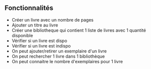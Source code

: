 ## Fonctionnalités

- Créer un livre avec un nombre de pages
- Ajouter un titre au livre 
- Créer une bibliotheque qui contient 1 liste de livres avec 1 quantité disponible
- Vérifier si un livre est dispo 
- Vérifier si un livre est indispo
- On peut ajouter/retirer un exemplaire d'un livre 
- On peut rechercher 1 livre dans 1 bibliothèque
- On peut connaitre le nombre d'exemplaires pour 1 livre